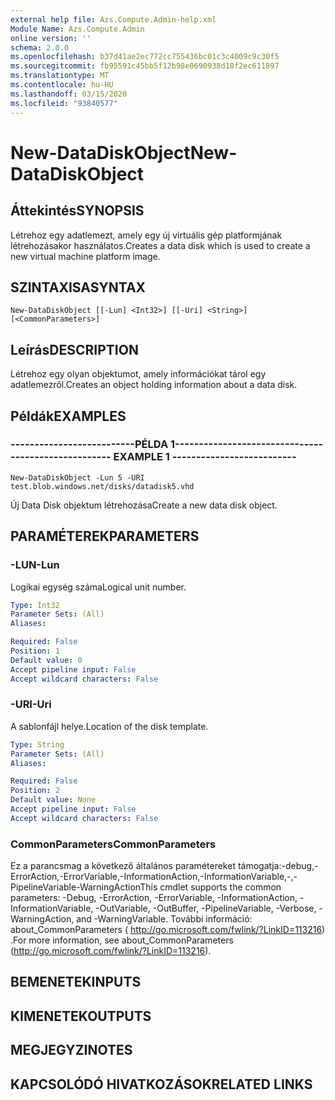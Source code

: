 ```yaml
---
external help file: Azs.Compute.Admin-help.xml
Module Name: Azs.Compute.Admin
online version: ''
schema: 2.0.0
ms.openlocfilehash: b37d41ae2ec772cc755436bc01c3c4009c9c30f5
ms.sourcegitcommit: fb95591c45bb5f12b98e0690938d18f2ec611897
ms.translationtype: MT
ms.contentlocale: hu-HU
ms.lasthandoff: 03/15/2020
ms.locfileid: "93840577"
---
```

# <span data-ttu-id="2703b-101">New-DataDiskObject</span><span class="sxs-lookup"><span data-stu-id="2703b-101">New-DataDiskObject</span></span>

## <span data-ttu-id="2703b-102">Áttekintés</span><span class="sxs-lookup"><span data-stu-id="2703b-102">SYNOPSIS</span></span>
<span data-ttu-id="2703b-103">Létrehoz egy adatlemezt, amely egy új virtuális gép platformjának létrehozásakor használatos.</span><span class="sxs-lookup"><span data-stu-id="2703b-103">Creates a data disk which is used to create a new virtual machine platform image.</span></span>

## <span data-ttu-id="2703b-104">SZINTAXISA</span><span class="sxs-lookup"><span data-stu-id="2703b-104">SYNTAX</span></span>

```
New-DataDiskObject [[-Lun] <Int32>] [[-Uri] <String>] [<CommonParameters>]
```

## <span data-ttu-id="2703b-105">Leírás</span><span class="sxs-lookup"><span data-stu-id="2703b-105">DESCRIPTION</span></span>
<span data-ttu-id="2703b-106">Létrehoz egy olyan objektumot, amely információkat tárol egy adatlemezről.</span><span class="sxs-lookup"><span data-stu-id="2703b-106">Creates an object holding information about a data disk.</span></span>

## <span data-ttu-id="2703b-107">Példák</span><span class="sxs-lookup"><span data-stu-id="2703b-107">EXAMPLES</span></span>

### <span data-ttu-id="2703b-108">--------------------------PÉLDA 1--------------------------</span><span class="sxs-lookup"><span data-stu-id="2703b-108">-------------------------- EXAMPLE 1 --------------------------</span></span>
```
New-DataDiskObject -Lun 5 -URI test.blob.windows.net/disks/datadisk5.vhd
```

<span data-ttu-id="2703b-109">Új Data Disk objektum létrehozása</span><span class="sxs-lookup"><span data-stu-id="2703b-109">Create a new data disk object.</span></span>

## <span data-ttu-id="2703b-110">PARAMÉTEREK</span><span class="sxs-lookup"><span data-stu-id="2703b-110">PARAMETERS</span></span>

### <span data-ttu-id="2703b-111">-LUN</span><span class="sxs-lookup"><span data-stu-id="2703b-111">-Lun</span></span>
<span data-ttu-id="2703b-112">Logikai egység száma</span><span class="sxs-lookup"><span data-stu-id="2703b-112">Logical unit number.</span></span>

```yaml
Type: Int32
Parameter Sets: (All)
Aliases: 

Required: False
Position: 1
Default value: 0
Accept pipeline input: False
Accept wildcard characters: False
```

### <span data-ttu-id="2703b-113">-URI</span><span class="sxs-lookup"><span data-stu-id="2703b-113">-Uri</span></span>
<span data-ttu-id="2703b-114">A sablonfájl helye.</span><span class="sxs-lookup"><span data-stu-id="2703b-114">Location of the disk template.</span></span>

```yaml
Type: String
Parameter Sets: (All)
Aliases: 

Required: False
Position: 2
Default value: None
Accept pipeline input: False
Accept wildcard characters: False
```

### <span data-ttu-id="2703b-115">CommonParameters</span><span class="sxs-lookup"><span data-stu-id="2703b-115">CommonParameters</span></span>
<span data-ttu-id="2703b-116">Ez a parancsmag a következő általános paramétereket támogatja:-debug,-ErrorAction,-ErrorVariable,-InformationAction,-InformationVariable,-,-PipelineVariable-WarningAction</span><span class="sxs-lookup"><span data-stu-id="2703b-116">This cmdlet supports the common parameters: -Debug, -ErrorAction, -ErrorVariable, -InformationAction, -InformationVariable, -OutVariable, -OutBuffer, -PipelineVariable, -Verbose, -WarningAction, and -WarningVariable.</span></span> <span data-ttu-id="2703b-117">További információ: about_CommonParameters ( http://go.microsoft.com/fwlink/?LinkID=113216) .</span><span class="sxs-lookup"><span data-stu-id="2703b-117">For more information, see about_CommonParameters (http://go.microsoft.com/fwlink/?LinkID=113216).</span></span>

## <span data-ttu-id="2703b-118">BEMENETEK</span><span class="sxs-lookup"><span data-stu-id="2703b-118">INPUTS</span></span>

## <span data-ttu-id="2703b-119">KIMENETEK</span><span class="sxs-lookup"><span data-stu-id="2703b-119">OUTPUTS</span></span>

## <span data-ttu-id="2703b-120">MEGJEGYZI</span><span class="sxs-lookup"><span data-stu-id="2703b-120">NOTES</span></span>

## <span data-ttu-id="2703b-121">KAPCSOLÓDÓ HIVATKOZÁSOK</span><span class="sxs-lookup"><span data-stu-id="2703b-121">RELATED LINKS</span></span>

